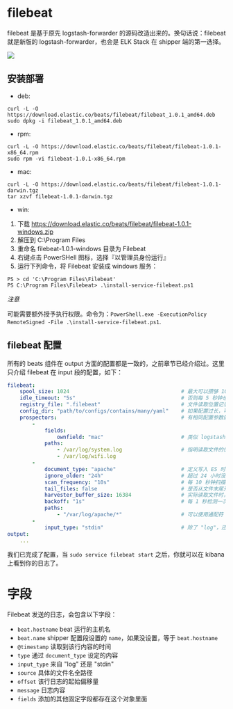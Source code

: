 # filebeat

filebeat 是基于原先 logstash-forwarder 的源码改造出来的。换句话说：filebeat 就是新版的 logstash-forwarder，也会是 ELK Stack 在 shipper 端的第一选择。

![](https://www.elastic.co/guide/en/beats/filebeat/current/images/filebeat.png)

## 安装部署

* deb:
```
curl -L -O https://download.elastic.co/beats/filebeat/filebeat_1.0.1_amd64.deb
sudo dpkg -i filebeat_1.0.1_amd64.deb
```
* rpm:
```
curl -L -O https://download.elastic.co/beats/filebeat/filebeat-1.0.1-x86_64.rpm
sudo rpm -vi filebeat-1.0.1-x86_64.rpm
```
* mac:
```
curl -L -O https://download.elastic.co/beats/filebeat/filebeat-1.0.1-darwin.tgz
tar xzvf filebeat-1.0.1-darwin.tgz
```
* win:

1. 下载 https://download.elastic.co/beats/filebeat/filebeat-1.0.1-windows.zip
2. 解压到 C:\Program Files
3. 重命名 filebeat-1.0.1-windows 目录为 Filebeat
4. 右键点击 PowerSHell 图标，选择『以管理员身份运行』
5. 运行下列命令，将 Filebeat 安装成 windows 服务：
```
PS > cd 'C:\Program Files\Filebeat'
PS C:\Program Files\Filebeat> .\install-service-filebeat.ps1
```

*注意*

可能需要额外授予执行权限。命令为：`PowerShell.exe -ExecutionPolicy RemoteSigned -File .\install-service-filebeat.ps1`.

## filebeat 配置

所有的 beats 组件在 output 方面的配置都是一致的，之前章节已经介绍过。这里只介绍 filebeat 在 input 段的配置，如下：

```yaml
filebeat:
    spool_size: 1024                                    # 最大可以攒够 1024 条数据一起发送出去
    idle_timeout: "5s"                                  # 否则每 5 秒钟也得发送一次
    registry_file: ".filebeat"                          # 文件读取位置记录文件，会放在当前工作目录下。所以如果你换一个工作目录执行 filebeat 会导致重复传输！
    config_dir: "path/to/configs/contains/many/yaml"    # 如果配置过长，可以通过目录加载方式拆分配置
    prospectors:                                        # 有相同配置参数的可以归类为一个 prospector
        -
            fields:
                ownfield: "mac"                         # 类似 logstash 的 add_fields
            paths:
                - /var/log/system.log                   # 指明读取文件的位置
                - /var/log/wifi.log
        -
            document_type: "apache"                     # 定义写入 ES 时的 _type 值
            ignore_older: "24h"                         # 超过 24 小时没更新内容的文件不再监听。在windows上另外有一个配置叫force_close_files，只要文件名一变化立刻关闭文件句柄，保证文件可以被删除，缺陷是可能会有日志还没读完
            scan_frequency: "10s"                       # 每 10 秒钟扫描一次目录，更新通配符匹配上的文件列表
            tail_files: false                           # 是否从文件末尾开始读取
            harvester_buffer_size: 16384                # 实际读取文件时，每次读取 16384 字节
            backoff: "1s"                               # 每 1 秒检测一次文件是否有新的一行内容需要读取
            paths:
                - "/var/log/apache/*"                   # 可以使用通配符
        -
            input_type: "stdin"                         # 除了 "log"，还有 "stdin"
output:
    ...
```

我们已完成了配置，当 `sudo service filebeat start` 之后，你就可以在 kibana 上看到你的日志了。

# 字段

Filebeat 发送的日志，会包含以下字段：

* `beat.hostname` beat 运行的主机名
* `beat.name` shipper 配置段设置的 `name`，如果没设置，等于 `beat.hostname`
* `@timestamp` 读取到该行内容的时间
* `type` 通过 `document_type` 设定的内容
* `input_type` 来自 "log" 还是 "stdin"
* `source` 具体的文件名全路径
* `offset` 该行日志的起始偏移量
* `message` 日志内容
* `fields` 添加的其他固定字段都存在这个对象里面

